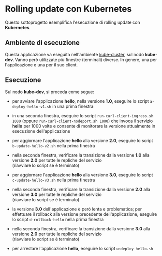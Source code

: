 # Rolling update con Kubernetes

Questo sottoprogetto esemplifica l'esecuzione di rolling update con **Kubernetes**. 


## Ambiente di esecuzione 

Questa applicazione va eseguita nell'ambiente [kube-cluster](../../environments/kube-cluster/), sul nodo **kube-dev**. 
Vanno però utilizzate più finestre (terminali) diverse. In genere, una per l'applicazione e una per il suo client.  


## Esecuzione 

Sul nodo **kube-dev**, si proceda come segue: 

* per avviare l'applicazione **hello**, nella versione **1.0**, eseguire lo script `a-deploy-hello-v1.sh` in una prima finestra

* in una seconda finestra, eseguire lo script `run-curl-client-ingress.sh 1000` (oppure `run-curl-client-nodeport.sh 1000`) 
  che invoca il servizio **hello** per 1000 volte e consente di monitorare la versione attualmente in esecuzione dell'applicazione 
 
* per aggiornare l'applicazione **hello** alla versione **2.0**, eseguire lo script `b-update-hello-v2.sh` nella prima finestra 

* nella seconda finestra, verificare la transizione dalla versione **1.0** alla versione **2.0** per tutte le repliche del servizio  
  (riavviare lo script se è terminato)

* per aggiornare l'applicazione **hello** alla versione **3.0**, eseguire lo script `c-update-hello-v3.sh` nella prima finestra 

* nella seconda finestra, verificare la transizione dalla versione **2.0** alla versione **3.0** per tutte le repliche del servizio  
  (riavviare lo script se è terminato)

* la versione **3.0** dell'applicazione è però lenta e problematica; 
  per effettuare il rollback alla versione precedente dell'applicazione, eseguire lo script `d-rollback-hello` nella prima finestra 

* nella seconda finestra, verificare la transizione dalla versione **3.0** alla versione **2.0** per tutte le repliche del servizio  
  (riavviare lo script se è terminato)

* per arrestare l'applicazione **hello**, eseguire lo script `undeploy-hello.sh` 

